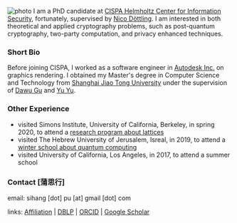 ![photo](images/selfie.jpg#150 "shadow border right")
I am a PhD candidate at [CISPA Helmholtz Center for Information Security](https://cispa.de/), fortunately, supervised by [Nico Döttling](https://sites.google.com/site/nicodoettling/).
I am interested in both theoretical and applied cryptography problems, such as post-quantum cryptography, two-party computation, and privacy enhanced techniques.

### Short Bio
Before joining CISPA, I worked as a software engineer in [Autodesk Inc.](https://autodesk.com/) on graphics rendering. I obtained my Master's degree in Computer Science and Technology from [Shanghai Jiao Tong University](https://en.sjtu.edu.cn/) under the supervision of [Dawu Gu](https://www.cs.sjtu.edu.cn/en/PeopleDetail.aspx?id=169) and [Yu Yu](http://yuyu.hk). 



### Other Experience
 - visited Simons Institute, University of California, Berkeley, in spring 2020, to attend a [research program about lattices](https://simons.berkeley.edu/programs/lattices2020)
 - visited The Hebrew University of Jerusalem, Isreal, in 2019, to attend a [winter school about quantum computing](https://iias.huji.ac.il/SchoolCSE4)
 - visited University of California, Los Angeles, in 2017, to attend a summer school

### Contact [蒲思行]
email: sihang [dot] pu [at] gmail [dot] com

links: [Affiliation](https://cispa.de/en/people/sihang.pu) | [DBLP](https://dblp.uni-trier.de/pid/195/8301) | [ORCID](https://orcid.org/0009-0003-2056-6079) | [Google Scholar](https://scholar.google.com/citations?user=lZqY8E0AAAAJ&hl=en)